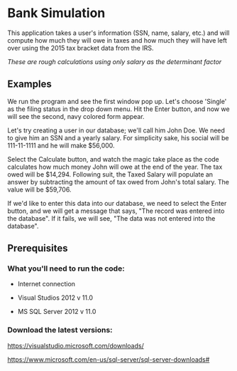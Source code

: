 # Bank Simulation
This application takes a user's information (SSN, name, salary, etc.) and will compute how much they will owe in taxes and how much they will have left over using the 2015 tax bracket data from the IRS.

*These are rough calculations using only salary as the determinant factor*

## Examples
We run the program and see the first window pop up. Let's choose 'Single' as the filing status in the drop down menu.
Hit the Enter button, and now we will see the second, navy colored form appear.

Let's try creating a user in our database; we'll call him John Doe. We need to give him an SSN and a yearly salary.
For simplicity sake, his social will be 111-11-1111 and he will make $56,000.

Select the Calculate button, and watch the magic take place as the code calculates how much money John will owe at the end of the year.
The tax owed will be $14,294. Following suit, the Taxed Salary will populate an answer by subtracting the amount of tax owed from John's total salary. The value will be $59,706.

If we'd like to enter this data into our database, we need to select the Enter button, and we will get a message that says, "The record was entered into the database". If it fails, we will see, "The data was not entered into the database".



## Prerequisites

### What you'll need to run the code:

* Internet connection

* Visual Studios 2012 v 11.0

* MS SQL Server 2012 v 11.0

### Download the latest versions:

https://visualstudio.microsoft.com/downloads/

https://www.microsoft.com/en-us/sql-server/sql-server-downloads# 
